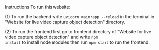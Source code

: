 Instructions To run this website:

(1) To run the backend write <code>uvicorn main:app --reload</code> in the terminal in "Website for live video capture object detection" directory.

(2) To run the frontend first go to frontend directory of "Website for live video capture object detection" and write <code>npm install</code> to install node modules then run <code>npm start</code> to run the frontend.
